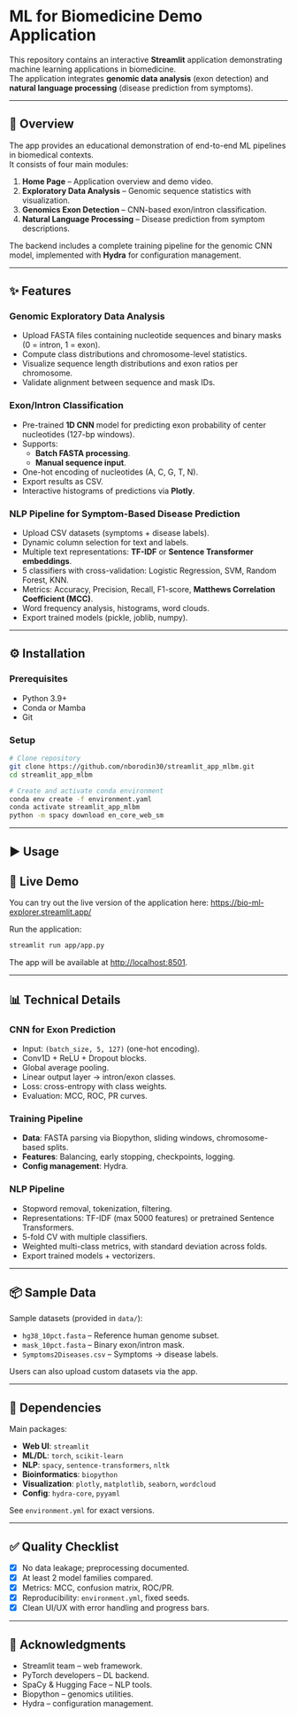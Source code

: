 # ML for Biomedicine Demo Application

This repository contains an interactive **Streamlit** application demonstrating machine learning applications in biomedicine.  
The application integrates **genomic data analysis** (exon detection) and **natural language processing** (disease prediction from symptoms).

---

## 📌 Overview
The app provides an educational demonstration of end-to-end ML pipelines in biomedical contexts.  
It consists of four main modules:

1. **Home Page** – Application overview and demo video.  
2. **Exploratory Data Analysis** – Genomic sequence statistics with visualization.  
3. **Genomics Exon Detection** – CNN-based exon/intron classification.  
4. **Natural Language Processing** – Disease prediction from symptom descriptions.  

The backend includes a complete training pipeline for the genomic CNN model, implemented with **Hydra** for configuration management.

---

## ✨ Features

### Genomic Exploratory Data Analysis
- Upload FASTA files containing nucleotide sequences and binary masks (0 = intron, 1 = exon).
- Compute class distributions and chromosome-level statistics.
- Visualize sequence length distributions and exon ratios per chromosome.
- Validate alignment between sequence and mask IDs.

### Exon/Intron Classification
- Pre-trained **1D CNN** model for predicting exon probability of center nucleotides (127-bp windows).  
- Supports:
  - **Batch FASTA processing**.
  - **Manual sequence input**.  
- One-hot encoding of nucleotides (A, C, G, T, N).  
- Export results as CSV.  
- Interactive histograms of predictions via **Plotly**.

### NLP Pipeline for Symptom-Based Disease Prediction
- Upload CSV datasets (symptoms + disease labels).  
- Dynamic column selection for text and labels.  
- Multiple text representations: **TF-IDF** or **Sentence Transformer embeddings**.  
- 5 classifiers with cross-validation: Logistic Regression, SVM, Random Forest, KNN.  
- Metrics: Accuracy, Precision, Recall, F1-score, **Matthews Correlation Coefficient (MCC)**.  
- Word frequency analysis, histograms, word clouds.  
- Export trained models (pickle, joblib, numpy).

---

## ⚙️ Installation

### Prerequisites
- Python 3.9+  
- Conda or Mamba  
- Git  

### Setup
```bash
# Clone repository
git clone https://github.com/nborodin30/streamlit_app_mlbm.git
cd streamlit_app_mlbm

# Create and activate conda environment
conda env create -f environment.yaml
conda activate streamlit_app_mlbm
python -m spacy download en_core_web_sm 

```

---

## ▶️ Usage

## 🔗 Live Demo
You can try out the live version of the application here:
https://bio-ml-explorer.streamlit.app/


Run the application:
```bash
streamlit run app/app.py
```

The app will be available at [http://localhost:8501](http://localhost:8501).

---


## 📊 Technical Details

### CNN for Exon Prediction
- Input: `(batch_size, 5, 127)` (one-hot encoding).  
- Conv1D + ReLU + Dropout blocks.  
- Global average pooling.  
- Linear output layer → intron/exon classes.  
- Loss: cross-entropy with class weights.  
- Evaluation: MCC, ROC, PR curves.  

### Training Pipeline
- **Data**: FASTA parsing via Biopython, sliding windows, chromosome-based splits.  
- **Features**: Balancing, early stopping, checkpoints, logging.  
- **Config management**: Hydra.  

### NLP Pipeline
- Stopword removal, tokenization, filtering.  
- Representations: TF-IDF (max 5000 features) or pretrained Sentence Transformers.  
- 5-fold CV with multiple classifiers.  
- Weighted multi-class metrics, with standard deviation across folds.  
- Export trained models + vectorizers.  

---

## 📦 Sample Data
Sample datasets (provided in `data/`):
- `hg38_10pct.fasta` – Reference human genome subset.  
- `mask_10pct.fasta` – Binary exon/intron mask.  
- `Symptoms2Diseases.csv` – Symptoms → disease labels.  

Users can also upload custom datasets via the app.

---

## 🧾 Dependencies
Main packages:
- **Web UI**: `streamlit`  
- **ML/DL**: `torch`, `scikit-learn`  
- **NLP**: `spacy`, `sentence-transformers`, `nltk`  
- **Bioinformatics**: `biopython`  
- **Visualization**: `plotly`, `matplotlib`, `seaborn`, `wordcloud`  
- **Config**: `hydra-core`, `pyyaml`  

See `environment.yml` for exact versions.

---

## ✅ Quality Checklist
- [x] No data leakage; preprocessing documented.  
- [x] At least 2 model families compared.  
- [x] Metrics: MCC, confusion matrix, ROC/PR.  
- [x] Reproducibility: `environment.yml`, fixed seeds.  
- [x] Clean UI/UX with error handling and progress bars.  

---

## 🙏 Acknowledgments
- Streamlit team – web framework.  
- PyTorch developers – DL backend.  
- SpaCy & Hugging Face – NLP tools.  
- Biopython – genomics utilities.  
- Hydra – configuration management.  
